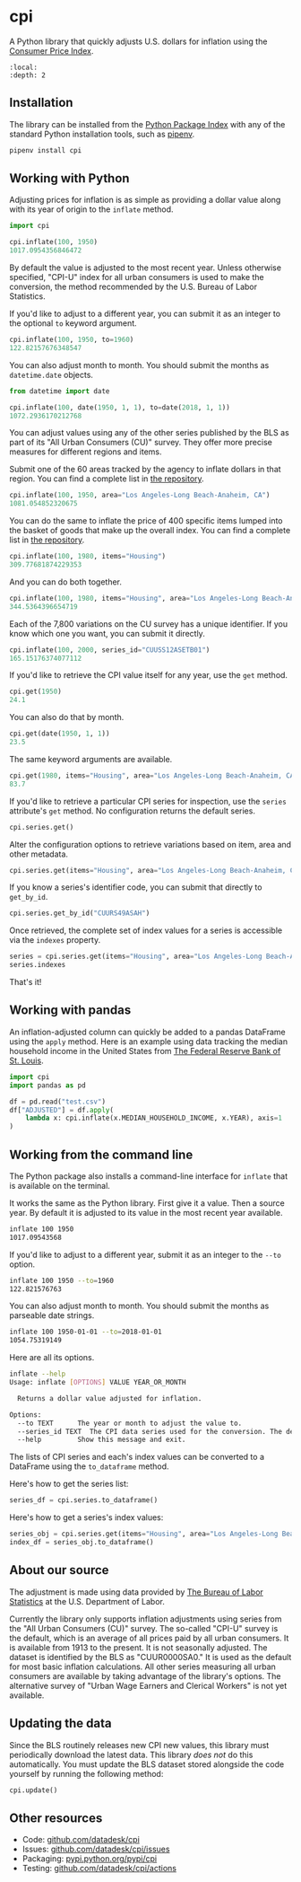 # cpi

A Python library that quickly adjusts U.S. dollars for inflation using the [Consumer Price Index](https://www.bls.gov/cpi/).

```{contents} Table of contents
:local:
:depth: 2
```

## Installation

The library can be installed from the [Python Package Index](https://pypi.org/project/cpi/) with any of the standard Python installation tools, such as [pipenv](https://pipenv.pypa.io/en/latest/).

```bash
pipenv install cpi
```

## Working with Python

Adjusting prices for inflation is as simple as providing a dollar value along with its year of origin to the `inflate` method.

```python
import cpi

cpi.inflate(100, 1950)
1017.0954356846472
```

 By default the value is adjusted to the most recent year. Unless otherwise specified, "CPI-U" index for all urban consumers is used to make the conversion, the method recommended by the U.S. Bureau of Labor Statistics.

If you'd like to adjust to a different year, you can submit it as an integer to the optional `to` keyword argument.

```python
cpi.inflate(100, 1950, to=1960)
122.82157676348547
```

You can also adjust month to month. You should submit the months as `datetime.date` objects.

```python
from datetime import date

cpi.inflate(100, date(1950, 1, 1), to=date(2018, 1, 1))
1072.2936170212768
```

You can adjust values using any of the other series published by the BLS as part of its "All Urban Consumers (CU)" survey. They offer more precise measures for different regions and items.

Submit one of the 60 areas tracked by the agency to inflate dollars in that region. You can find a complete list in [the repository](https://github.com/palewire/cpi/blob/main/data/areas.csv).

```python
cpi.inflate(100, 1950, area="Los Angeles-Long Beach-Anaheim, CA")
1081.054852320675
```

You can do the same to inflate the price of 400 specific items lumped into the basket of goods that make up the overall index.  You can find a complete list in [the repository](https://github.com/palewire/cpi/blob/main/data/items.csv).

```python
cpi.inflate(100, 1980, items="Housing")
309.77681874229353
```

And you can do both together.

```python
cpi.inflate(100, 1980, items="Housing", area="Los Angeles-Long Beach-Anaheim, CA")
344.5364396654719
```

Each of the 7,800 variations on the CU survey has a unique identifier. If you know which one you want, you can submit it directly.

```python
cpi.inflate(100, 2000, series_id="CUUSS12ASETB01")
165.15176374077112
```

If you'd like to retrieve the CPI value itself for any year, use the `get` method.

```python
cpi.get(1950)
24.1
```

You can also do that by month.

```python
cpi.get(date(1950, 1, 1))
23.5
```

The same keyword arguments are available.

```python
cpi.get(1980, items="Housing", area="Los Angeles-Long Beach-Anaheim, CA")
83.7
```

If you'd like to retrieve a particular CPI series for inspection, use the `series` attribute's `get` method. No configuration returns the default series.

```python
cpi.series.get()
```

Alter the configuration options to retrieve variations based on item, area and other metadata.

```python
cpi.series.get(items="Housing", area="Los Angeles-Long Beach-Anaheim, CA")
```

If you know a series's identifier code, you can submit that directly to `get_by_id`.

```python
cpi.series.get_by_id("CUURS49ASAH")
```

Once retrieved, the complete set of index values for a series is accessible via the `indexes` property.

```python
series = cpi.series.get(items="Housing", area="Los Angeles-Long Beach-Anaheim, CA")
series.indexes
```

That's it!

## Working with pandas

An inflation-adjusted column can quickly be added to a pandas DataFrame using the `apply` method. Here is an example using data tracking the median household income in the United States from [The Federal Reserve Bank of St. Louis](https://fred.stlouisfed.org/series/MEHOINUSA646N).

```python
import cpi
import pandas as pd

df = pd.read("test.csv")
df["ADJUSTED"] = df.apply(
    lambda x: cpi.inflate(x.MEDIAN_HOUSEHOLD_INCOME, x.YEAR), axis=1
)
```

## Working from the command line

The Python package also installs a command-line interface for `inflate` that is available on the terminal.

It works the same as the Python library. First give it a value. Then a source year. By default it is adjusted to its value in the most recent year available.

```bash
inflate 100 1950
1017.09543568
```

If you'd like to adjust to a different year, submit it as an integer to the `--to` option.

```bash
inflate 100 1950 --to=1960
122.821576763
```

You can also adjust month to month. You should submit the months as parseable date strings.

```bash
inflate 100 1950-01-01 --to=2018-01-01
1054.75319149
```

Here are all its options.

```bash
inflate --help
Usage: inflate [OPTIONS] VALUE YEAR_OR_MONTH

  Returns a dollar value adjusted for inflation.

Options:
  --to TEXT      The year or month to adjust the value to.
  --series_id TEXT  The CPI data series used for the conversion. The default is the CPI-U.
  --help         Show this message and exit.
```

The lists of CPI series and each's index values can be converted to a DataFrame using the `to_dataframe` method.

Here's how to get the series list:

```python
series_df = cpi.series.to_dataframe()
```

Here's how to get a series's index values:

```python
series_obj = cpi.series.get(items="Housing", area="Los Angeles-Long Beach-Anaheim, CA")
index_df = series_obj.to_dataframe()
```

## About our source

The adjustment is made using data provided by [The Bureau of Labor Statistics](https://www.bls.gov/cpi/home.htm) at the U.S. Department of Labor.

Currently the library only supports inflation adjustments using series from the "All Urban Consumers (CU)" survey. The so-called "CPI-U" survey is the default, which is an average of all prices paid by all urban consumers. It is available from 1913 to the present. It is not seasonally adjusted. The dataset is identified by the BLS as "CUUR0000SA0." It is used as the default for most basic inflation calculations. All other series measuring all urban consumers are available by taking advantage of the library's options. The alternative survey of "Urban Wage Earners and Clerical Workers" is not yet available.

## Updating the data

Since the BLS routinely releases new CPI new values, this library must periodically download the latest data. This library *does not* do this automatically. You must update the BLS dataset stored alongside the code yourself by running the following method:

```python
cpi.update()
```

## Other resources

* Code: [github.com/datadesk/cpi](https://github.com/datadesk/cpi/)
* Issues: [github.com/datadesk/cpi/issues](https://github.com/datadesk/cpi/issues)
* Packaging: [pypi.python.org/pypi/cpi](https://pypi.python.org/pypi/cpi)
* Testing: [github.com/datadesk/cpi/actions](https://github.com/datadesk/cpi/actions)
